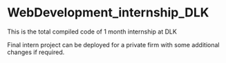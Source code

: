 # WebDevelopment_internship_DLK
This is the total compiled code of 1 month internship at DLK

Final intern project can be deployed for a private firm with some additional changes if required.

